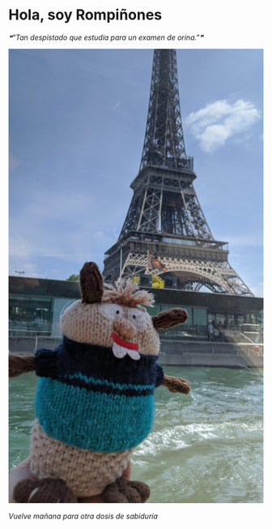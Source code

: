 # Hola, soy Rompiñones

<!--STARTS_HERE_QUOTE_README-->
<i>❝"Tan despistado que estudia para un examen de orina."❞</i>
<!--ENDS_HERE_QUOTE_README-->

<!--START_SECTION:update_image-->
![alt text](https://raw.githubusercontent.com/focaalvarez/rompinones/main/.github/images/IMG_20220501_154404.jpg?raw=true)
<!--END_SECTION:update_image-->

*Vuelve mañana para otra dosis de sabiduría*
